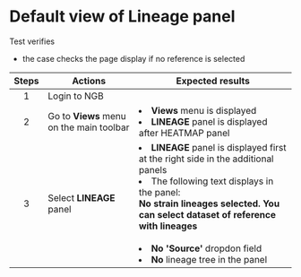 # Default view of Lineage panel

Test verifies
 - the case checks the page display if no reference is selected


| Steps | Actions | Expected results |
| :---: | --- | --- |
| 1 | Login to NGB ||
| 2 | Go to **Views** menu on the main toolbar| <li> **Views** menu is displayed <li> **LINEAGE** panel is displayed after HEATMAP panel|
| 3 | Select **LINEAGE** panel| <li> **LINEAGE** panel is displayed first at the right side in the additional panels <li> The following text displays in the panel: <br> **No strain lineages selected. You can select dataset of reference with lineages** <br><br><li> **No** **'Source'** dropdon field <li> **No** lineage tree in the panel|